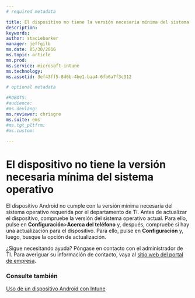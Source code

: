 ```yaml
---
# required metadata

title: El dispositivo no tiene la versión necesaria mínima del sistema operativo | Microsoft Intune
description:
keywords:
author: staciebarker
manager: jeffgilb
ms.date: 05/30/2016
ms.topic: article
ms.prod:
ms.service: microsoft-intune
ms.technology:
ms.assetid: 3ef43ff5-8d6b-4be1-baa4-6fb6a7f3c312

# optional metadata

#ROBOTS:
#audience:
#ms.devlang:
ms.reviewer: chrisgre
ms.suite: ems
#ms.tgt_pltfrm:
#ms.custom:

---
```



# El dispositivo no tiene la versión necesaria mínima del sistema operativo

El dispositivo Android no cumple con la versión mínima necesaria del sistema operativo requerida por el departamento de TI. Antes de actualizar el dispositivo, compruebe la versión del sistema operativo actual. Para ello, pulse en **Configuración**&gt;**Acerca del teléfono** y, después, compruebe si hay una actualización para el dispositivo. Para ello, pulse en **Configuración** y, luego, busque la opción de actualización.

¿Sigue necesitando ayuda? Póngase en contacto con el administrador de TI. Para averiguar su información de contacto, vaya al [sitio web del portal de empresa](http://portal.manage.microsoft.com).

### Consulte también
[Uso de un dispositivo Android con Intune](using-your-android-device-with-intune.md)

<!--HONumber=Jun16_HO2-->



